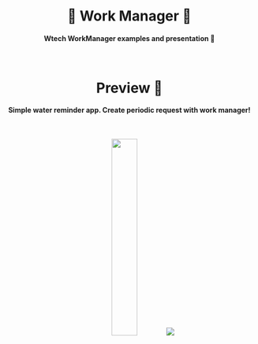 <h1 align="center">🍭 Work Manager 🍭 </h1>

<h4 align="center">
Wtech WorkManager examples and presentation 🐶
</h4></br>

<h1 align="center"> Preview 👀 </h1>

<h4 align="center">
Simple water reminder app. Create periodic request with work manager!
</h4></br>

<p align="center">
<img src="https://user-images.githubusercontent.com/47380312/135520686-fbc7a348-774e-4629-b9ce-8d61cd05b7e1.png" width="32%"/>
<img src="https://user-images.githubusercontent.com/47380312/135520726-c681873f-0d2d-4970-9a45-278f3962caf9.png"/>
</p>
